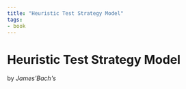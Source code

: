 ```yaml
---
title: "Heuristic Test Strategy Model"
tags:
- book
---
```


# Heuristic Test Strategy Model
by *James'Bach's* 

